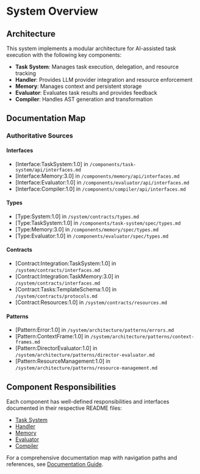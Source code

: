 # System Overview

## Architecture

This system implements a modular architecture for AI-assisted task execution with the following key components:

- **Task System**: Manages task execution, delegation, and resource tracking
- **Handler**: Provides LLM provider integration and resource enforcement
- **Memory**: Manages context and persistent storage
- **Evaluator**: Evaluates task results and provides feedback
- **Compiler**: Handles AST generation and transformation

## Documentation Map

### Authoritative Sources

#### Interfaces
- [Interface:TaskSystem:1.0] in `/components/task-system/api/interfaces.md`
- [Interface:Memory:3.0] in `/components/memory/api/interfaces.md`
- [Interface:Evaluator:1.0] in `/components/evaluator/api/interfaces.md`
- [Interface:Compiler:1.0] in `/components/compiler/api/interfaces.md`

#### Types
- [Type:System:1.0] in `/system/contracts/types.md`
- [Type:TaskSystem:1.0] in `/components/task-system/spec/types.md`
- [Type:Memory:3.0] in `/components/memory/spec/types.md`
- [Type:Evaluator:1.0] in `/components/evaluator/spec/types.md`

#### Contracts
- [Contract:Integration:TaskSystem:1.0] in `/system/contracts/interfaces.md`
- [Contract:Integration:TaskMemory:3.0] in `/system/contracts/interfaces.md`
- [Contract:Tasks:TemplateSchema:1.0] in `/system/contracts/protocols.md`
- [Contract:Resources:1.0] in `/system/contracts/resources.md`

#### Patterns
- [Pattern:Error:1.0] in `/system/architecture/patterns/errors.md`
- [Pattern:ContextFrame:1.0] in `/system/architecture/patterns/context-frames.md`
- [Pattern:DirectorEvaluator:1.0] in `/system/architecture/patterns/director-evaluator.md`
- [Pattern:ResourceManagement:1.0] in `/system/architecture/patterns/resource-management.md`

## Component Responsibilities

Each component has well-defined responsibilities and interfaces documented in their respective README files:

- [Task System](/components/task-system/README.md)
- [Handler](/components/handler/README.md)
- [Memory](/components/memory/README.md)
- [Evaluator](/components/evaluator/README.md)
- [Compiler](/components/compiler/README.md)

For a comprehensive documentation map with navigation paths and references, see [Documentation Guide](/system/docs-guide.md).
